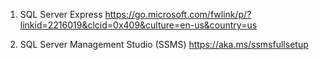1. SQL Server Express
https://go.microsoft.com/fwlink/p/?linkid=2216019&clcid=0x409&culture=en-us&country=us

2. SQL Server Management Studio (SSMS)
https://aka.ms/ssmsfullsetup
